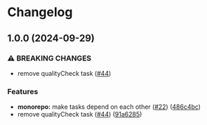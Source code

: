 # Changelog

## 1.0.0 (2024-09-29)


### ⚠ BREAKING CHANGES

* remove qualityCheck task ([#44](https://github.com/LowkeyLab/gradle-monorepo/issues/44))

### Features

* **monorepo:** make tasks depend on each other ([#22](https://github.com/LowkeyLab/gradle-monorepo/issues/22)) ([486c4bc](https://github.com/LowkeyLab/gradle-monorepo/commit/486c4bc0d17d729e9b1cff0de3f3eefa0adae851))
* remove qualityCheck task ([#44](https://github.com/LowkeyLab/gradle-monorepo/issues/44)) ([91a6285](https://github.com/LowkeyLab/gradle-monorepo/commit/91a6285365fd544c8796b109ec2708e51b999a5b))
